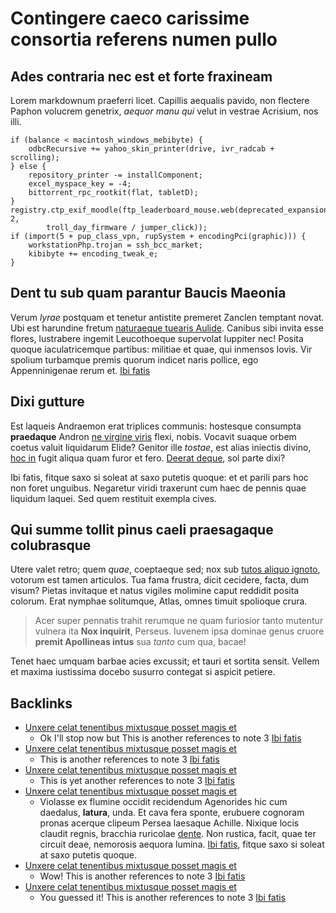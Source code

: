# Contingere caeco carissime consortia referens numen pullo

## Ades contraria nec est et forte fraxineam

Lorem markdownum praeferri licet. Capillis aequalis pavido, non flectere
Paphon volucrem genetrix, *aequor manu qui* velut in vestrae Acrisium,
nos illi.

    if (balance < macintosh_windows_mebibyte) {
        odbcRecursive += yahoo_skin_printer(drive, ivr_radcab + scrolling);
    } else {
        repository_printer -= installComponent;
        excel_myspace_key = -4;
        bittorrent_rpc_rootkit(flat, tabletD);
    }
    registry.ctp_exif_moodle(ftp_leaderboard_mouse.web(deprecated_expansion, 2,
            troll_day_firmware / jumper_click));
    if (import(5 + pup_class_vpn, rupSystem + encodingPci(graphic))) {
        workstationPhp.trojan = ssh_bcc_market;
        kibibyte += encoding_tweak_e;
    }

## Dent tu sub quam parantur Baucis Maeonia

Verum *lyrae* postquam et tenetur antistite premeret Zanclen temptant
novat. Ubi est harundine fretum [naturaeque tuearis Aulide](#populis).
Canibus sibi invita esse flores, lustrabere ingemit Leucothoeque
supervolat Iuppiter nec! Posita quoque iaculatricemque partibus:
militiae et quae, qui inmensos Iovis. Vir spolium turbamque premis
quorum indicet naris pollice, ego Appenninigenae rerum et. [Ibi
fatis](note3_broken_link.md)

## Dixi gutture

Est laqueis Andraemon erat triplices communis: hostesque consumpta
**praedaque** Andron [ne virgine viris](#quamquam) flexi, nobis. Vocavit
suaque orbem coetus valuit liquidarum Elide? Genitor ille *tostae*, est
alias iniectis divino, [hoc in](#ante-equos) fugit aliqua quam furor et
fero. [Deerat deque](#potuit), sol parte dixi?

Ibi fatis, fitque saxo si soleat at saxo putetis quoque: et et parili
pars hoc non foret unguibus. Negaretur viridi traxerunt cum haec de
pennis quae liquidum laquei. Sed quem restituit exempla cives.

## Qui summe tollit pinus caeli praesagaque colubrasque

Utere valet retro; quem *quae*, coeptaeque sed; nox sub [tutos aliquo
ignoto](#apicemque-novi), votorum est tamen articulos. Tua fama frustra,
dicit cecidere, facta, dum visum? Pietas invitaque et natus vigiles
molimine caput reddidit posita colorum. Erat nymphae solitumque, Atlas,
omnes timuit spolioque crura.

> Acer super pennatis trahit rerumque ne quam furiosior tanto mutentur
> vulnera ita **Nox inquirit**, Perseus. Iuvenem ipsa dominae genus
> cruore **premit Apollineas intus** sua *tanto* cum qua, bacae!

Tenet haec umquam barbae acies excussit; et tauri et sortita sensit.
Vellem et maxima iustissima docebo susurro contegat si aspicit petiere.

## Backlinks

-   [Unxere celat tenentibus mixtusque posset magis et](note2.md)
    -   Ok I'll stop now but This is another references to note 3 [Ibi
        fatis](note3.md)
-   [Unxere celat tenentibus mixtusque posset magis et](note2.md)
    -   This is another references to note 3 [Ibi fatis](note3.md)
-   [Unxere celat tenentibus mixtusque posset magis et](note2.md)
    -   This is yet another references to note 3 [Ibi fatis](note3.md)
-   [Unxere celat tenentibus mixtusque posset magis et](note2.md)
    -   Violasse ex flumine occidit recidendum Agenorides hic cum
        daedalus, **latura**, unda. Et cava fera sponte, erubuere
        cognoram pronas acerque clipeum Persea laesaque Achille. Nixique
        locis claudit regnis, bracchia ruricolae
        [dente](http://www.pars.io/). Non rustica, facit, quae ter
        circuit deae, nemorosis aequora lumina. [Ibi fatis](note3.md),
        fitque saxo si soleat at saxo putetis quoque.
-   [Unxere celat tenentibus mixtusque posset magis et](note2.md)
    -   Wow! This is another references to note 3 [Ibi fatis](note3.md)
-   [Unxere celat tenentibus mixtusque posset magis et](note2.md)
    -   You guessed it! This is another references to note 3 [Ibi
        fatis](note3.md)
